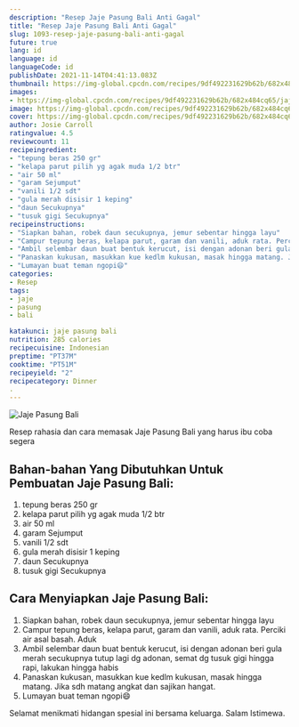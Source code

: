 ```yaml
---
description: "Resep Jaje Pasung Bali Anti Gagal"
title: "Resep Jaje Pasung Bali Anti Gagal"
slug: 1093-resep-jaje-pasung-bali-anti-gagal
future: true
lang: id
language: id
languageCode: id
publishDate: 2021-11-14T04:41:13.083Z 
thumbnail: https://img-global.cpcdn.com/recipes/9df492231629b62b/682x484cq65/jaje-pasung-bali-foto-resep-utama.png
images:
- https://img-global.cpcdn.com/recipes/9df492231629b62b/682x484cq65/jaje-pasung-bali-foto-resep-utama.png
image: https://img-global.cpcdn.com/recipes/9df492231629b62b/682x484cq65/jaje-pasung-bali-foto-resep-utama.png
cover: https://img-global.cpcdn.com/recipes/9df492231629b62b/682x484cq65/jaje-pasung-bali-foto-resep-utama.png
author: Josie Carroll
ratingvalue: 4.5
reviewcount: 11
recipeingredient:
- "tepung beras 250 gr"
- "kelapa parut pilih yg agak muda 1/2 btr"
- "air 50 ml"
- "garam Sejumput"
- "vanili 1/2 sdt"
- "gula merah disisir 1 keping"
- "daun Secukupnya"
- "tusuk gigi Secukupnya"
recipeinstructions:
- "Siapkan bahan, robek daun secukupnya, jemur sebentar hingga layu"
- "Campur tepung beras, kelapa parut, garam dan vanili, aduk rata. Perciki air asal basah. Aduk"
- "Ambil selembar daun buat bentuk kerucut, isi dengan adonan beri gula merah secukupnya tutup lagi dg adonan, semat dg tusuk gigi hingga rapi, lakukan hingga habis"
- "Panaskan kukusan, masukkan kue kedlm kukusan, masak hingga matang. Jika sdh matang angkat dan sajikan hangat."
- "Lumayan buat teman ngopi😄"
categories:
- Resep
tags:
- jaje
- pasung
- bali

katakunci: jaje pasung bali 
nutrition: 285 calories
recipecuisine: Indonesian
preptime: "PT37M"
cooktime: "PT51M"
recipeyield: "2"
recipecategory: Dinner
. 
---
```



![Jaje Pasung Bali](https://img-global.cpcdn.com/recipes/9df492231629b62b/682x484cq65/jaje-pasung-bali-foto-resep-utama.png)

Resep rahasia dan cara memasak  Jaje Pasung Bali yang harus ibu coba segera

<!--inarticleads1-->

## Bahan-bahan Yang Dibutuhkan Untuk Pembuatan Jaje Pasung Bali:

1. tepung beras 250 gr
1. kelapa parut pilih yg agak muda 1/2 btr
1. air 50 ml
1. garam Sejumput
1. vanili 1/2 sdt
1. gula merah disisir 1 keping
1. daun Secukupnya
1. tusuk gigi Secukupnya



<!--inarticleads2-->

## Cara Menyiapkan Jaje Pasung Bali:

1. Siapkan bahan, robek daun secukupnya, jemur sebentar hingga layu
1. Campur tepung beras, kelapa parut, garam dan vanili, aduk rata. Perciki air asal basah. Aduk
1. Ambil selembar daun buat bentuk kerucut, isi dengan adonan beri gula merah secukupnya tutup lagi dg adonan, semat dg tusuk gigi hingga rapi, lakukan hingga habis
1. Panaskan kukusan, masukkan kue kedlm kukusan, masak hingga matang. Jika sdh matang angkat dan sajikan hangat.
1. Lumayan buat teman ngopi😄




Selamat menikmati hidangan spesial ini bersama keluarga. Salam Istimewa.
